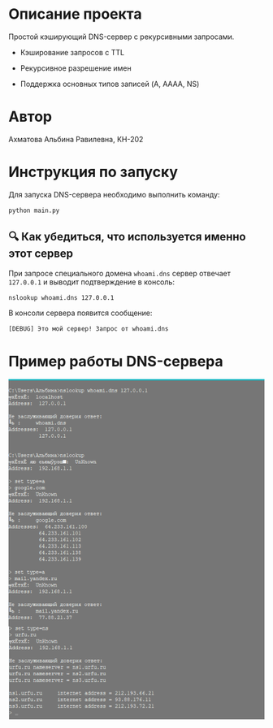 # Описание проекта

Простой кэширующий DNS-сервер с рекурсивными запросами.

* Кэширование запросов с TTL

* Рекурсивное разрешение имен

* Поддержка основных типов записей (A, AAAA, NS)

# Автор
Ахматова Альбина Равилевна, КН-202

# Инструкция по запуску

Для запуска DNS-сервера необходимо выполнить команду:
```bash
python main.py
```

## 🔍 Как убедиться, что используется именно этот сервер

При запросе специального домена `whoami.dns` сервер отвечает `127.0.0.1` и выводит подтверждение в консоль:

```bash
nslookup whoami.dns 127.0.0.1
```
В консоли сервера появится сообщение:
```
[DEBUG] Это мой сервер! Запрос от whoami.dns
```

# Пример работы DNS-сервера
![*не первый запуск сервера](images/working_dns_server1.png)